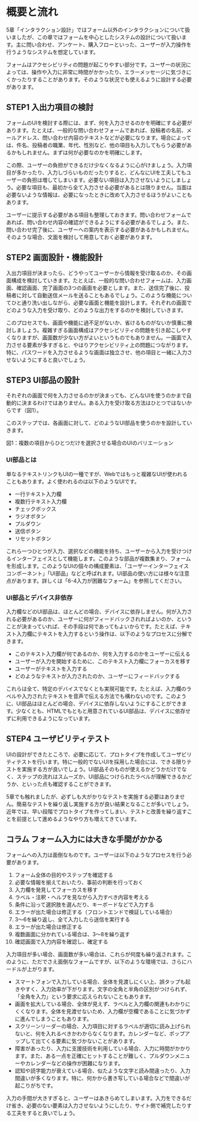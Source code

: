 # 概要と流れ

5章「インタラクション設計」ではフォーム以外のインタラクションについて扱いましたが、この章ではフォームを中心としたシステムの設計について扱います。主に問い合わせ、アンケート、購入フローといった、ユーザーが入力操作を行うようなシステムを想定しています。

フォームはアクセシビリティの問題が起こりやすい部分です。ユーザーの状況によっては、操作や入力に非常に時間がかかったり、エラーメッセージに気づきにくかったりすることがあります。そのような状況でも使えるように設計する必要があります。

## STEP1 入出力項目の検討

フォームのUIを検討する際には、まず、何を入力させるのかを明確にする必要があります。たとえば、一般的な問い合わせフォームであれば、投稿者の名前、メールアドレス、問い合わせ内容のテキストなどが必要になります。場合によっては、件名、投稿者の職業、年代、性別など、他の項目も入力してもらう必要があるかもしれません。まずは何が必要なのかを明確にします。

この際、ユーザーの負担ができるだけ少なくなるように心がけましょう。入力項目が多かったり、入力しづらいものだったりすると、どんなにUIを工夫してもユーザーの負担は増してしまいます。必要ない項目は入力させないようにしましょう。必要な項目も、最初から全て入力させる必要があるとは限りません。当面は必要ないような情報は、必要になったときに改めて入力させるほうがよいこともあります。

ユーザーに提示する必要がある項目も整理しておきます。問い合わせフォームであれば、問い合わせ内容の確認ができるようにする必要があるでしょう。また、問い合わせ完了後に、ユーザーへの案内を表示する必要があるかもしれません。そのような場合、文面を検討して用意しておく必要があります。

## STEP2 画面設計・機能設計

入出力項目が決まったら、どうやってユーザーから情報を受け取るのか、その画面構成を検討していきます。たとえば、一般的な問い合わせフォームは、入力画面、確認画面、完了画面の3つの画面を必要とします。また、送信完了後に、投稿者に対して自動送信メールを送ることもあるでしょう。このような機能についてひと通り洗い出しながら、必要な画面と機能を設計します。それぞれの画面でどのような入力を受け取り、どのような出力をするのかを検討していきます。

このプロセスでも、画面や機能に過不足がないか、省けるものがないか慎重に検討しましょう。複雑すぎる画面構成はアクセシビリティの問題を引き起こしやすくなりますが、画面数が少ない方がよいというものでもありません。一画面で入力させる要素が多すぎると、やはりアクセシビリティ上の問題につながります。特に、パスワードを入力させるような画面は独立させ、他の項目と一緒に入力させないようにすると良いでしょう。

## STEP3 UI部品の設計

それぞれの画面で何を入力させるのかが決まっても、どんなUIを使うのかまで自動的に決まるわけではありません。ある入力を受け取る方法はひとつではないからです（図1）。

このステップでは、各画面に対して、どのようなUI部品を使うのかを設計していきます。

図1：複数の項目からひとつだけを選択させる場合のUIのバリエーション

### UI部品とは

単なるテキストリンクもUIの一種ですが、Webではもっと複雑なUIが使われることもあります。よく使われるのは以下のようなUIです。

- 一行テキスト入力欄
- 複数行テキスト入力欄
- チェックボックス
- ラジオボタン
- プルダウン
- 送信ボタン
- リセットボタン

これら一つひとつが入力、選択などの機能を持ち、ユーザーから入力を受けつけるインターフェイスとして機能します。このような部品が複数集まり、フォームを形成します。このようなUIの個々の構成要素は、「ユーザーインターフェイスコンポーネント」「UI部品」などと呼ばれます。UI部品の使い方には様々な注意点があります。詳しくは「6-4入力が困難なフォーム」を参照してください。

### UI部品とデバイス非依存

入力欄などのUI部品は、ほとんどの場合、デバイスに依存しません。何が入力される必要があるのか、ユーザーに何がフィードバックされればよいのか、ということが決まっていれば、その手段は何であってもよいからです。たとえば、テキスト入力欄にテキストを入力するという操作は、以下のようなプロセスに分解できます。

- このテキスト入力欄が何であるのか、何を入力するのかをユーザーに伝える
- ユーザーが入力を開始するために、このテキスト入力欄にフォーカスを移す
- ユーザーがテキストを入力する
- どのようなテキストが入力されたのか、ユーザーにフィードバックする

これらは全て、特定のデバイスでなくとも実現可能です。たとえば、入力欄のラベルや入力されたテキストを音声で伝える方法でも構わないのです。このように、UI部品はほとんどの場合、デバイスに依存しないようにすることができます。少なくとも、HTMLでもともと用意されているUI部品は、デバイスに依存せずに利用できるようになっています。

## STEP4 ユーザビリティテスト

UIの設計ができたところで、必要に応じて、プロトタイプを作成してユーザビリティテストを行います。特に一般的でないUIを採用した場合には、できる限りテストを実施する方が良いでしょう。UI部品そのものが使えるかどうかだけでなく、ステップの流れはスムーズか、UI部品につけられたラベルが理解できるかどうか、といった点も確認することができます。

5章でも触れましたが、必ずしも大がかりなテストを実施する必要はありません。簡易なテストを繰り返し実施する方が良い結果となることが多いでしょう。近年では、早い段階でプロトタイプを作ってしまい、テストと改善を繰り返すことを前提として進めるようなやり方も増えてきています。

## コラム フォーム入力には大きな手間がかかる

フォームへの入力は面倒なものです。ユーザーは以下のようなプロセスを行う必要があります。

1. フォーム全体の目的やステップを確認する
2. 必要な情報を揃えておいたり、事前の判断を行っておく
3. 入力欄を発見してフォーカスを移す
4. ラベル・注釈・ヘルプを見ながら入力すべき内容を考える
5. 条件に沿って選択肢を選んだり、キーボードなどで入力する
6. エラーが出た場合は修正する（フロントエンドで検証している場合）
7. 3～6を繰り返し、全て入力したら送信を実行する
8. エラーが出た場合は修正する
9. 複数画面に分かれている場合は、3～8を繰り返す
10. 確認画面で入力内容を確認し、確定する

入力項目が多い場合、画面数が多い場合は、これらが何度も繰り返されます。このように、ただでさえ面倒なフォームですが、以下のような環境では、さらにハードルが上がります。

- スマートフォンで入力している場合、全体を見渡しにくい上、誤タップも起きやすく、入力効率が下がります。文字の全角と半角の区別がつけられず、「全角を入力」という要求に応えられないこともあります。
- 画面を拡大している場合、全体が見えず、ラベルと入力欄の関連もわかりにくくなります。全体を見渡せないため、入力欄が空欄であることに気づかずに進んでしまうこともあります。
- スクリーンリーダーの場合、入力項目に対するラベルが適切に読み上げられないと、何を入れるべきかわからなくなります。カレンダーなど、ポップアップして出てくる要素に気づかないことがあります。
- 障害があったり、入力に支援技術を利用している場合、入力に時間がかかります。また、ある一点を正確にヒットすることが難しく、プルダウンメニューやカレンダーなどの操作が困難になります。
- 認知や読字能力が衰えている場合、似たような文字と読み間違ったり、入力間違いが多くなります。特に、何かから書き写している場合などで間違いが起こりがちです。

入力の手間が大きすぎると、ユーザーはあきらめてしまいます。入力をできるだけ省き、必要のない要素は入力させないようにしたり、サイト側で補完したりする工夫をすると良いでしょう。

